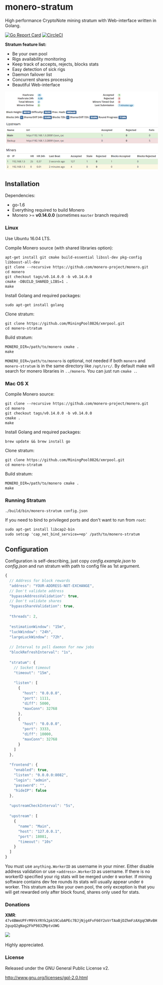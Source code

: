 # monero-stratum

High performance CryptoNote mining stratum with Web-interface written in Golang.

[![Go Report Card](https://goreportcard.com/badge/github.com/MiningPool0826/xmrpool)](https://goreportcard.com/report/github.com/MiningPool0826/xmrpool)
[![CircleCI](https://circleci.com/gh/sammy007/monero-stratum.svg?style=svg)](https://circleci.com/gh/sammy007/monero-stratum)

**Stratum feature list:**

* Be your own pool
* Rigs availability monitoring
* Keep track of accepts, rejects, blocks stats
* Easy detection of sick rigs
* Daemon failover list
* Concurrent shares processing
* Beautiful Web-interface

![](screenshot.png)

## Installation

Dependencies:

  * go-1.6
  * Everything required to build Monero
  * Monero >= **v0.14.0.0** (sometimes `master` branch required)

### Linux

Use Ubuntu 16.04 LTS.

Compile Monero source (with shared libraries option):

    apt-get install git cmake build-essential libssl-dev pkg-config libboost-all-dev
    git clone --recursive https://github.com/monero-project/monero.git
    cd monero
    git checkout tags/v0.14.0.0 -b v0.14.0.0
    cmake -DBUILD_SHARED_LIBS=1 .
    make

Install Golang and required packages:

    sudo apt-get install golang

Clone stratum:

    git clone https://github.com/MiningPool0826/xmrpool.git
    cd monero-stratum

Build stratum:

    MONERO_DIR=/path/to/monero cmake .
    make

`MONERO_DIR=/path/to/monero` is optional, not needed if both `monero` and `monero-stratum` is in the same directory like `/opt/src/`. By default make will search for monero libraries in `../monero`. You can just run `cmake .`.

### Mac OS X

Compile Monero source:

    git clone --recursive https://github.com/monero-project/monero.git
    cd monero
    git checkout tags/v0.14.0.0 -b v0.14.0.0
    cmake .
    make

Install Golang and required packages:

    brew update && brew install go

Clone stratum:

    git clone https://github.com/MiningPool0826/xmrpool.git
    cd monero-stratum

Build stratum:

    MONERO_DIR=/path/to/monero cmake .
    make

### Running Stratum

    ./build/bin/monero-stratum config.json

If you need to bind to privileged ports and don't want to run from `root`:

    sudo apt-get install libcap2-bin
    sudo setcap 'cap_net_bind_service=+ep' /path/to/monero-stratum

## Configuration

Configuration is self-describing, just copy *config.example.json* to *config.json* and run stratum with path to config file as 1st argument.

```javascript
{
  // Address for block rewards
  "address": "YOUR-ADDRESS-NOT-EXCHANGE",
  // Don't validate address
  "bypassAddressValidation": true,
  // Don't validate shares
  "bypassShareValidation": true,

  "threads": 2,

  "estimationWindow": "15m",
  "luckWindow": "24h",
  "largeLuckWindow": "72h",

  // Interval to poll daemon for new jobs
  "blockRefreshInterval": "1s",

  "stratum": {
    // Socket timeout
    "timeout": "15m",

    "listen": [
      {
        "host": "0.0.0.0",
        "port": 1111,
        "diff": 5000,
        "maxConn": 32768
      },
      {
        "host": "0.0.0.0",
        "port": 3333,
        "diff": 10000,
        "maxConn": 32768
      }
    ]
  },

  "frontend": {
    "enabled": true,
    "listen": "0.0.0.0:8082",
    "login": "admin",
    "password": "",
    "hideIP": false
  },

  "upstreamCheckInterval": "5s",

  "upstream": [
    {
      "name": "Main",
      "host": "127.0.0.1",
      "port": 18081,
      "timeout": "10s"
    }
  ]
}
```

You must use `anything.WorkerID` as username in your miner. Either disable address validation or use `<address>.WorkerID` as username. If there is no workerID specified your rig stats will be merged under `0` worker. If mining software contains dev fee rounds its stats will usually appear under `0` worker. This stratum acts like your own pool, the only exception is that you will get rewarded only after block found, shares only used for stats.

### Donations

**XMR**: `47v4BWeUPFrM9YkYRYk2pkS9CubAPEc7BJjNjg4FvF66Y2oVrTAaBjDZhmFzAXgqCNRvBH2gupQ2gNag2FkP983ZMptvUWG`

![](https://cdn.pbrd.co/images/GP5tI1D.png)

Highly appreciated.

### License

Released under the GNU General Public License v2.

http://www.gnu.org/licenses/gpl-2.0.html
